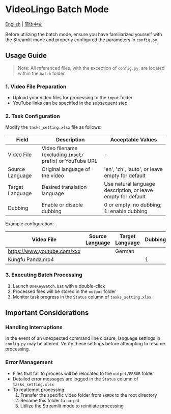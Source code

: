 # VideoLingo Batch Mode

[English](./README.md) | [简体中文](./README.zh.md)

Before utilizing the batch mode, ensure you have familiarized yourself with the Streamlit mode and properly configured the parameters in `config.py`.

## Usage Guide

> Note: All referenced files, with the exception of `config.py`, are located within the `batch` folder.

### 1. Video File Preparation

- Upload your video files for processing to the `input` folder
- YouTube links can be specified in the subsequent step

### 2. Task Configuration

Modify the `tasks_setting.xlsx` file as follows:

| Field | Description | Acceptable Values |
|-------|-------------|-------------------|
| Video File | Video filename (excluding `input/` prefix) or YouTube URL | - |
| Source Language | Original language of the video | 'en', 'zh', 'auto', or leave empty for default |
| Target Language | Desired translation language | Use natural language description, or leave empty for default |
| Dubbing | Enable or disable dubbing | 0 or empty: no dubbing; 1: enable dubbing |

Example configuration:

| Video File | Source Language | Target Language | Dubbing |
|------------|-----------------|-----------------|---------|
| https://www.youtube.com/xxx | | German | |
| Kungfu Panda.mp4 | |  | 1 |

### 3. Executing Batch Processing

1. Launch `OneKeyBatch.bat` with a double-click
2. Processed files will be stored in the `output` folder
3. Monitor task progress in the `Status` column of `tasks_setting.xlsx`

## Important Considerations

### Handling Interruptions

In the event of an unexpected command line closure, language settings in `config.py` may be altered. Verify these settings before attempting to resume processing.

### Error Management

- Files that fail to process will be relocated to the `output/ERROR` folder
- Detailed error messages are logged in the `Status` column of `tasks_setting.xlsx`
- To reattempt processing:
  1. Transfer the specific video folder from `ERROR` to the root directory
  2. Rename this folder to `output`
  3. Utilize the Streamlit mode to reinitiate processing
